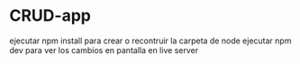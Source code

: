 # CRUD-app

ejecutar npm install para crear o recontruir la carpeta de node
ejecutar npm dev para ver los cambios en pantalla en live server

